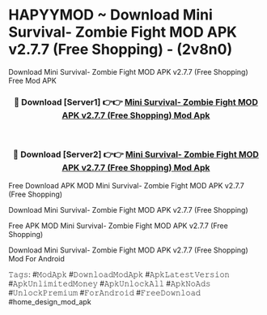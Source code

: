 # HAPYYMOD ~ Download Mini Survival- Zombie Fight MOD APK v2.7.7 (Free Shopping) - (2v8n0)
Download Mini Survival- Zombie Fight MOD APK v2.7.7 (Free Shopping) Free Mod APK

<div align="center">
<h3>🔴 Download [Server1] 👉👉 <a href="https://apk-comot.site?title=Mini_Survival-_Zombie_Fight_MOD_APK_v2.7.7_(Free_Shopping)">Mini Survival- Zombie Fight MOD APK v2.7.7 (Free Shopping) Mod Apk</a></h3><br>

<h3>🔴 Download [Server2] 👉👉 <a href="https://apk-comot.site?title=Mini_Survival-_Zombie_Fight_MOD_APK_v2.7.7_(Free_Shopping)">Mini Survival- Zombie Fight MOD APK v2.7.7 (Free Shopping) Mod Apk</a></h3>
</div>


Free Download APK MOD Mini Survival- Zombie Fight MOD APK v2.7.7 (Free Shopping)

Download Mini Survival- Zombie Fight MOD APK v2.7.7 (Free Shopping) 

Free APK MOD Mini Survival- Zombie Fight MOD APK v2.7.7 (Free Shopping) 

Download Mini Survival- Zombie Fight MOD APK v2.7.7 (Free Shopping) Mod For Android

𝚃𝚊𝚐𝚜: #𝙼𝚘𝚍𝙰𝚙𝚔 #𝙳𝚘𝚠𝚗𝚕𝚘𝚊𝚍𝙼𝚘𝚍𝙰𝚙𝚔 #𝙰𝚙𝚔𝙻𝚊𝚝𝚎𝚜𝚝𝚅𝚎𝚛𝚜𝚒𝚘𝚗 #𝙰𝚙𝚔𝚄𝚗𝚕𝚒𝚖𝚒𝚝𝚎𝚍𝙼𝚘𝚗𝚎𝚢 #𝙰𝚙𝚔𝚄𝚗𝚕𝚘𝚌𝚔𝙰𝚕𝚕 #𝙰𝚙𝚔𝙽𝚘𝙰𝚍𝚜 #𝚄𝚗𝚕𝚘𝚌𝚔𝙿𝚛𝚎𝚖𝚒𝚞𝚖 #𝙵𝚘𝚛𝙰𝚗𝚍𝚛𝚘𝚒𝚍 #𝙵𝚛𝚎𝚎𝙳𝚘𝚠𝚗𝚕𝚘𝚊𝚍 #home_design_mod_apk